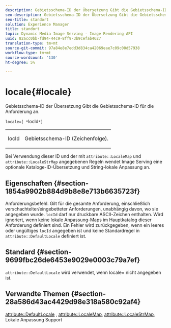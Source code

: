 ```yaml
---
description: Gebietsschema-ID der Übersetzung Gibt die Gebietsschema-ID für die Anforderung an.
seo-description: Gebietsschema-ID der Übersetzung Gibt die Gebietsschema-ID für die Anforderung an.
seo-title: standort
solution: Experience Manager
title: standort
topic: Dynamic Media Image Serving - Image Rendering API
uuid: 82acc0bb-fd94-44c9-8ff9-3b9cefab4627
translation-type: tm+mt
source-git-commit: 97a84e8e7edd3d834ca42069eae7c09c00d57938
workflow-type: tm+mt
source-wordcount: '130'
ht-degree: 5%

---
```



# locale{#locale}

Gebietsschema-ID der Übersetzung Gibt die Gebietsschema-ID für die Anforderung an.

`locale=[ *`locId`*]`

<table id="simpletable_C1899AD02C984ED3896B7620916637E7"> 
 <tr class="strow"> 
  <td class="stentry"> <p><span class="codeph"> <span class="varname"> locId</span></span> </p> </td> 
  <td class="stentry"> <p>Gebietsschema-ID (Zeichenfolge). </p></td> 
 </tr> 
</table>

Bei Verwendung dieser ID und der mit `attribute::LocaleMap` und `attribute::LocaleStrMap` angegebenen Regeln wendet Image Serving eine optionale Kataloge-ID-Übersetzung und String-lokale Anpassung an.

## Eigenschaften {#section-1854a9902b884d9b8e8e713b6635723f}

Anforderungsbefehl. Gilt für die gesamte Anforderung, einschließlich verschachtelter/eingebetteter Anforderungen, unabhängig davon, wo sie angegeben wurde. `locId` darf nur druckbare ASCII-Zeichen enthalten. Wird ignoriert, wenn keine lokale Anpassung-Maps im Hauptkatalog dieser Anforderung definiert sind. Ein Fehler wird zurückgegeben, wenn ein leeres oder ungültiges `locId` angegeben ist und keine Standardregel in `attribute::DefaultLocale` definiert ist.

## Standard {#section-9699fbc26de6453e9029e0003c79a7ef}

`attribute::DefaultLocale` wird verwendet, wenn locale= nicht angegeben ist.

## Verwandte Themen {#section-28a586d43ac4429d98e318a580c92af4}

[attribute::DefaultLocale](../../../../../is-api/image-catalog/image-serving-api-ref/c-image-catalog-reference/c-attributes-reference/r-defaultlocale.md#reference-69462ad9923f464f80c2c012342a6b6b) ,  [attribute::LocaleMap](../../../../../is-api/image-catalog/image-serving-api-ref/c-image-catalog-reference/c-attributes-reference/r-localemap.md#reference-49bbf598f8ea47c3a563755cef306318),  [attribute::LocaleStrMap](../../../../../is-api/image-catalog/image-serving-api-ref/c-image-catalog-reference/c-attributes-reference/r-localestrmap.md#reference-98c42070a4bc4baf92537132be2b5b1e), Lokale Anpassung Support
